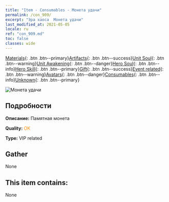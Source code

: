 ```yaml
---
title: "Item - Consumables - Монета удачи"
permalink: /con_909/
excerpt: "Эра хаоса  Монета удачи"
last_modified_at: 2021-05-05
locale: ru
ref: "con_909.md"
toc: false
classes: wide
---
```

 [Materials](/ItemsRU/){: .btn .btn--primary}[Artifacts](/ItemsRU/Artifacts/){: .btn .btn--success}[Unit Soul](/ItemsRU/UnitSoul/){: .btn .btn--warning}[Unit Awakening](/ItemsRU/UnitAwakening/){: .btn .btn--danger}[Hero Soul](/ItemsRU/HeroSoul/){: .btn .btn--info}[Hero Skill](/ItemsRU/HeroSkill/){: .btn .btn--primary}[Gift](/ItemsRU/Gift/){: .btn .btn--success}[Event related](/ItemsRU/Events/){: .btn .btn--warning}[Avatars](/ItemsRU/Avatars/){: .btn .btn--danger}[Consumables](/ItemsRU/Consumables/){: .btn .btn--info}[Unknown](/ItemsRU/Unknown/){: .btn .btn--primary}

 ![Монета удачи](/images/t/i_40002.png)

## Подробности
 **Описание:** Памятная монета

 **Quality:** <span style="color: #FF8C00">OK</span>

 **Type:** VIP related

## Gather

  None

## This item contains:

  None

